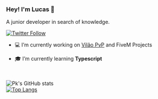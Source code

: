 ### Hey! I'm Lucas 🥳
A junior developer in search of knowledge.

[![Twitter Follow](https://img.shields.io/twitter/follow/oLucass11?color=1DA1F2&logo=twitter&style=for-the-badge)](https://twitter.com/intent/follow?original_referer=https%3A%2F%2Fgithub.com%2Fmgrein&screen_name=oLucass11)

- 💻 I’m currently working on [Vilão PvP](https://discord.gg/vilaopvp) and FiveM Projects

- 🎓 I’m currently learning **Typescript**

<br />

![Pk's GitHub stats](https://github-readme-stats.vercel.app/api?username=olucaspk&show_icons=true&theme=dark) <br /> [![Top Langs](https://github-readme-stats.vercel.app/api/top-langs/?username=olucaspk&langs_count=8&theme=dark)](https://github.com/anuraghazra/github-readme-stats)
